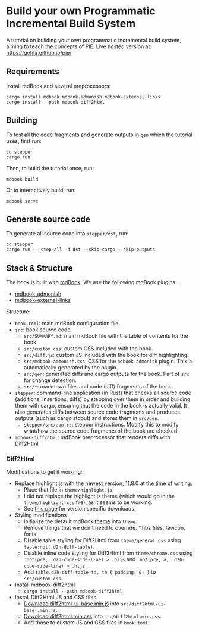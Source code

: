 # Build your own Programmatic Incremental Build System

A tutorial on building your own programmatic incremental build system, aiming to teach the concepts of PIE.
Live hosted version at: <https://gohla.github.io/pie/>

## Requirements

Install mdBook and several preprocessors:

```shell
cargo install mdbook mdbook-admonish mdbook-external-links
cargo install --path mdbook-diff2html
```

## Building

To test all the code fragments and generate outputs in `gen` which the tutorial uses, first run:

```shell
cd stepper
cargo run
```

Then, to build the tutorial once, run:

```shell
mdbook build
```

Or to interactively build, run:

```shell
mdbook serve
```

## Generate source code

To generate all source code into `stepper/dst`, run:

```shell
cd stepper
cargo run -- step-all -d dst --skip-cargo --skip-outputs
```

## Stack & Structure

The book is built with [mdBook](https://rust-lang.github.io/mdBook/). 
We use the following mdBook plugins:

- [mdbook-admonish](https://github.com/tommilligan/mdbook-admonish)
- [mdbook-external-links](https://github.com/jonahgoldwastaken/mdbook-external-links)

Structure:

- `book.toml`: main mdBook configuration file.
- `src`: book source code.
  - `src/SUMMARY.md`: main mdBook file with the table of contents for the book.
  - `src/custom.css`: custom CSS included with the book.
  - `src/diff.js`: custom JS included with the book for diff highlighting.
  - `src/mdbook-admonish.css`: CSS for the `mdbook-admonish` plugin. This is automatically generated by the plugin.
  - `src/gen`: generated diffs and cargo outputs for the book. Part of `src` for change detection.
  - `src/*`: markdown files and code (diff) fragments of the book.
- `stepper`: command-line application (in Rust) that checks all source code (additions, insertions, diffs) by stepping over them in order and building them with cargo, ensuring that the code in the book is actually valid. It also generates diffs between source code fragments and produces outputs (such as cargo stdout) and stores them in `src/gen`.
  - `stepper/src/app.rs`: stepper instructions. Modify this to modify what/how the source code fragments of the book are checked.
- `mdbook-diff2html`: mdBook preprocessor that renders diffs with [Diff2Html]()

### Diff2Html

Modifications to get it working:

- Replace highlight.js with the newest version, [11.8.0](https://cdnjs.cloudflare.com/ajax/libs/highlight.js/11.8.0/highlight.min.js) at the time of writing.
  - Place that file in `theme/highlight.js`.
  - I did not replace the highlight.js theme (which would go in the `theme/highlight.css` file), as it seems to be working.
  - See [this page](https://cdnjs.com/libraries/highlight.js) for version specific downloads.
- Styling modifications
  - Initialize the default mdBook [theme](https://rust-lang.github.io/mdBook/format/theme/index.html) into `theme`.
  - Remove things that we don't need to override: *.hbs files, favicon, fonts.
  - Disable table styling for Diff2Html from `theme/general.css` using `table:not(.d2h-diff-table)`.
  - Disable inline code styling for Diff2Html from `theme/chrome.css` using `:not(pre, .d2h-code-side-line) > .hljs` and `:not(pre, a, .d2h-code-side-line) > .hljs`.
  - Add `table.d2h-diff-table td, th { padding: 0; }` to `src/custom.css`.
- Install mdbook-diff2html
  - `cargo install --path mdbook-diff2html`
- Install Diff2Html JS and CSS files
  - [Download diff2html-ui-base.min.js](https://cdn.jsdelivr.net/npm/diff2html@3.4.42/bundles/js/diff2html-ui-base.min.js) into `src/diff2html-ui-base-.min.js`.
  - [Download diff2html.min.css](https://cdn.jsdelivr.net/npm/diff2html@3.4.42/bundles/css/diff2html.min.css) into `src/diff2html.min.css`.
  - Add those to custom JS and CSS files in `book.toml`.
